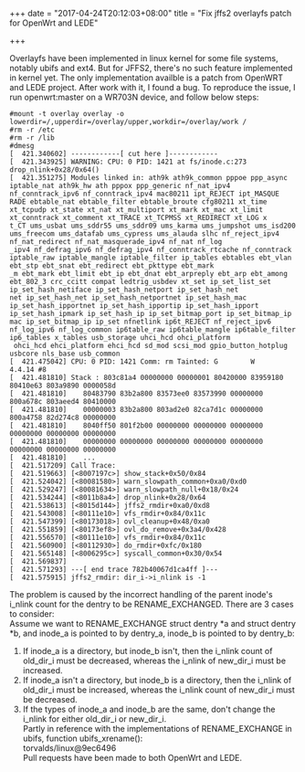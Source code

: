 +++
date = "2017-04-24T20:12:03+08:00"
title = "Fix jffs2 overlayfs patch for OpenWrt and LEDE"

+++

Overlayfs have been implemented in linux kernel for some file systems, notably ubifs and ext4.
But for JFFS2, there's no such feature implemented in kernel yet.
The only implementation availble is a patch from OpenWRT and LEDE project.
After work with it, I found a bug.
To reproduce the issue, I run openwrt:master on a WR703N device, and follow below steps:

    #mount -t overlay overlay -o lowerdir=/,upperdir=/overlay/upper,workdir=/overlay/work /
    #rm -r /etc
    #rm -r /lib
    #dmesg
    [  421.340602] ------------[ cut here ]------------
    [  421.343925] WARNING: CPU: 0 PID: 1421 at fs/inode.c:273 drop_nlink+0x28/0x64()
    [  421.351275] Modules linked in: ath9k ath9k_common pppoe ppp_async iptable_nat ath9k_hw ath pppox ppp_generic nf_nat_ipv4 nf_conntrack_ipv6 nf_conntrack_ipv4 mac80211 ipt_REJECT ipt_MASQUE
    RADE ebtable_nat ebtable_filter ebtable_broute cfg80211 xt_time xt_tcpudp xt_state xt_nat xt_multiport xt_mark xt_mac xt_limit xt_conntrack xt_comment xt_TRACE xt_TCPMSS xt_REDIRECT xt_LOG x
    t_CT ums_usbat ums_sddr55 ums_sddr09 ums_karma ums_jumpshot ums_isd200 ums_freecom ums_datafab ums_cypress ums_alauda slhc nf_reject_ipv4 nf_nat_redirect nf_nat_masquerade_ipv4 nf_nat nf_log
    _ipv4 nf_defrag_ipv6 nf_defrag_ipv4 nf_conntrack_rtcache nf_conntrack iptable_raw iptable_mangle iptable_filter ip_tables ebtables ebt_vlan ebt_stp ebt_snat ebt_redirect ebt_pkttype ebt_mark
    _m ebt_mark ebt_limit ebt_ip ebt_dnat ebt_arpreply ebt_arp ebt_among ebt_802_3 crc_ccitt compat ledtrig_usbdev xt_set ip_set_list_set ip_set_hash_netiface ip_set_hash_netport ip_set_hash_net
    net ip_set_hash_net ip_set_hash_netportnet ip_set_hash_mac ip_set_hash_ipportnet ip_set_hash_ipportip ip_set_hash_ipport ip_set_hash_ipmark ip_set_hash_ip ip_set_bitmap_port ip_set_bitmap_ip
    mac ip_set_bitmap_ip ip_set nfnetlink ip6t_REJECT nf_reject_ipv6 nf_log_ipv6 nf_log_common ip6table_raw ip6table_mangle ip6table_filter ip6_tables x_tables usb_storage uhci_hcd ohci_platform
     ohci_hcd ehci_platform ehci_hcd sd_mod scsi_mod gpio_button_hotplug usbcore nls_base usb_common
    [  421.475042] CPU: 0 PID: 1421 Comm: rm Tainted: G        W       4.4.14 #8
    [  421.481810] Stack : 803c81a4 00000000 00000001 80420000 83959180 80410e63 803a9890 0000058d
    [  421.481810]    80483790 83b2a800 83573ee0 83573990 00000000 800a678c 803aeed4 80410000
    [  421.481810]    00000003 83b2a800 803ad2e0 82ca7d1c 00000000 800a4758 82d274c8 00000000
    [  421.481810]    8040ff50 801f2b00 00000000 00000000 00000000 00000000 00000000 00000000
    [  421.481810]    00000000 00000000 00000000 00000000 00000000 00000000 00000000 00000000
    [  421.481810]    ...
    [  421.517209] Call Trace:
    [  421.519663] [<8007197c>] show_stack+0x50/0x84
    [  421.524042] [<80081580>] warn_slowpath_common+0xa0/0xd0
    [  421.529247] [<80081634>] warn_slowpath_null+0x18/0x24
    [  421.534244] [<8011b8a4>] drop_nlink+0x28/0x64
    [  421.538613] [<8015d144>] jffs2_rmdir+0xa0/0xd8
    [  421.543008] [<80111e10>] vfs_rmdir+0x84/0x11c
    [  421.547399] [<80173018>] ovl_cleanup+0x48/0xa0
    [  421.551859] [<80173ef8>] ovl_do_remove+0x3a4/0x428
    [  421.556570] [<80111e10>] vfs_rmdir+0x84/0x11c
    [  421.560900] [<80112930>] do_rmdir+0xfc/0x180
    [  421.565148] [<8006295c>] syscall_common+0x30/0x54
    [  421.569837]
    [  421.571293] ---[ end trace 782b40067d1ca4ff ]---
    [  421.575915] jffs2_rmdir: dir_i->i_nlink is -1

The problem is caused by the incorrect handling of the parent inode's i_nlink count for the dentry to be RENAME_EXCHANGED. There are 3 cases to consider:  
Assume we want to RENAME_EXCHANGE struct dentry *a and struct dentry *b, and inode_a is pointed to by dentry_a, inode_b is pointed to by dentry_b:  
  1. If inode_a is a directory, but inode_b isn't, then the i_nlink count of old_dir_i must be decreased, whereas the i_nlink of new_dir_i must be increased.  
  2. If inode_a isn't a directory, but inode_b is a directory, then the i_nlink of old_dir_i must be increased, whereas the i_nlink count of new_dir_i must be decreased.  
  3. If the types of inode_a and inode_b are the same, don't change the i_nlink for either old_dir_i or new_dir_i.  
Partly in reference with the implementations of RENAME_EXCHANGE in ubifs, function ubifs_xrename():  
torvalds/linux@9ec6496  
Pull requests have been made to both OpenWrt and LEDE.

